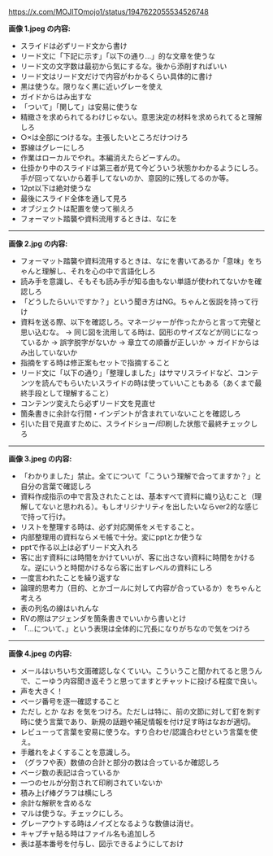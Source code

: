 https://x.com/MOJITOmojo1/status/1947622055534526748

**画像 1.jpeg の内容:**

* スライドは必ずリード文から書け
* リード文に「下記に示す」「以下の通り…」的な文章を使うな
* リード文の文字数は最初から気にするな。後から添削すればいい
* リード文はリード文だけで内容がわかるくらい具体的に書け
* 黒は使うな。限りなく黒に近いグレーを使え
* ガイドからはみ出すな
* 「ついて」「関して」は安易に使うな
* 精緻さを求められてるわけじゃない。意思決定の材料を求められてると理解しろ
* ○×は全部につけるな。主張したいところだけつけろ
* 罫線はグレーにしろ
* 作業はローカルでやれ。本編消えたらどーすんの。
* 仕掛かり中のスライドは第三者が見て今どういう状態かわかるようにしろ。手が回ってないから着手してないのか、意図的に残してるのか等。
* 12pt以下は絶対使うな
* 最後にスライド全体を通して見ろ
* オブジェクトは配置を使って揃えろ
* フォーマット踏襲や資料流用するときは、なにを

---

**画像 2.jpg の内容:**

* フォーマット踏襲や資料流用するときは、なにを書いてあるか「意味」をちゃんと理解し、それを心の中で言語化しろ
* 読み手を意識し、そもそも読み手が知る由もない単語が使われてないかを確認しろ
* 「どうしたらいいですか？」という聞き方はNG。ちゃんと仮説を持って行け
* 資料を送る際、以下を確認しろ。マネージャーが作ったからと言って完璧と思い込むな。
    $\rightarrow$ 同じ図を流用してる時は、図形のサイズなどが同じになっているか
    $\rightarrow$ 誤字脱字がないか
    $\rightarrow$ 章立ての順番が正しいか
    $\rightarrow$ ガイドからはみ出していないか
* 指摘をする時は修正案もセットで指摘すること
* リード文に「以下の通り」「整理しました」はサマリスライドなど、コンテンツを読んでもらいたいスライドの時は使っていいこともある（あくまで最終手段として理解すること）
* コンテンツ変えたら必ずリード文を見直せ
* 箇条書きに余計な行間・インデントが含まれていないことを確認しろ
* 引いた目で見直すために、スライドショー/印刷した状態で最終チェックしろ

---

**画像 3.jpeg の内容:**

* 「わかりました」禁止。全てについて「こういう理解で合ってますか？」と自分の言葉で確認しろ
* 資料作成指示の中で言及されたことは、基本すべて資料に織り込むこと（理解してないと思われる）。もしオリジナリティを出したいならver2的な感じで持って行け。
* リストを整理する時は、必ず対応関係をメモすること。
* 内部整理用の資料ならメモ帳で十分。変にpptとか使うな
* pptで作る以上は必ずリード文入れろ
* 客に出す資料には時間をかけていいが、客に出さない資料に時間をかけるな。逆にいうと時間かけるなら客に出すレベルの資料にしろ
* 一度言われたことを繰り返すな
* 論理的思考力（目的、とかゴールに対して内容が合っているか）をちゃんと考えろ
* 表の列名の線はいれんな
* RVの際はアジェンダを箇条書きでいいから書いとけ
* 「$\dots$について、」という表現は全体的に冗長になりがちなので気をつけろ

---

**画像 4.jpeg の内容:**

* メールはいちいち文面確認しなくていい。こういうこと聞かれてると思うんで、こーゆう内容聞き返そうと思ってますとチャットに投げる程度で良い。
* 声を大きく！
* ページ番号を逐一確認すること
* ただし とか なお を気をつけろ。ただしは特に、前の文節に対して釘を刺す時に使う言葉であり、新規の話題や補足情報を付け足す時はなおが適切。
* レビューって言葉を安易に使うな。すり合わせ/認識合わせという言葉を使え。
* 手離れをよくすることを意識しろ。
* （グラフや表）数値の合計と部分の数は合っているか確認しろ
* ページ数の表記は合っているか
* 一つのセルが分割されて印刷されていないか
* 積み上げ棒グラフは横にしろ
* 余計な解釈を含めるな
* マルは使うな。チェックにしろ。
* グレーアウトする時はノイズとなるような数値は消せ。
* キャプチャ貼る時はファイル名も追加しろ
* 表は基本番号を付与し、図示できるようにしておけ